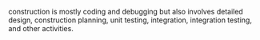 construction is mostly coding and debugging but also involves detailed design, construction planning, unit testing, integration, integration testing, and other activities.